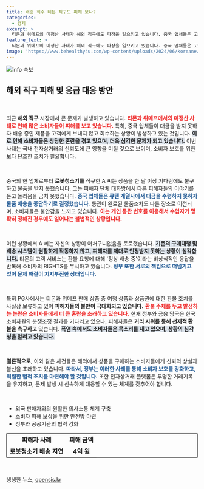 ```yaml
---
title: 배송 회수 티몬 직구도 피해 보나?
categories:
  - 경제
excerpt: >
  티몬과 위메프의 미정산 사태가 해외 직구에도 파장을 일으키고 있습니다. 중국 업체들은 고객에게 물품을 배송하지 않고 회수하며 4억 원의 피해가 발생, 피해자들은 환불 거부에 분노하고 있습니다. 정부의 무관심 속에서 폭염 속 거리 시위가 이어지고 있습니다.
feature_text: >
  티몬과 위메프의 미정산 사태가 해외 직구에도 파장을 일으키고 있습니다. 중국 업체들은 고객에게 물품을 배송하지 않고 회수하며 4억 원의 피해가 발생, 피해자들은 환불 거부에 분노하고 있습니다. 정부의 무관심 속에서 폭염 속 거리 시위가 이어지고 있습니다.
image: 'https://www.behealthy4u.com/wp-content/uploads/2024/06/koreanews.jpg'
---
```


<p><img src="https://www.behealthy4u.com/wp-content/uploads/2024/06/koreanews.jpg" alt="info 속보" /></p>

<h2 data-ke-size="size26">해외 직구 피해 및 응급 대응 방안</h2>

<p data-ke-size="size16">&nbsp;</p>

<p>최근 <strong>해외 직구</strong> 시장에서 큰 문제가 발생하고 있습니다. <b><span style="color: #ee2323;">티몬과 위메프에서의 미정산 사태로 인해 많은 소비자들이 피해를 보고 있습니다.</span></b> 특히, 중국 업체들이 대금을 받지 못하자 배송 중인 제품을 고객에게 보내지 않고 회수하는 상황이 발생하고 있는 것입니다. <b><span style="background-color: #21538527;">이로 인해 소비자들은 상당한 혼란을 겪고 있으며, 더욱 심각한 문제가 되고 있습니다.</span></b> 이번 사태는 국내 전자상거래의 신뢰도에 큰 영향을 미칠 것으로 보이며, 소비자 보호를 위한 보다 단호한 조치가 필요합니다. </p>

<p data-ke-size="size16">&nbsp;</p>

<p>중국의 한 업체로부터 <strong>로봇청소기를</strong> 직구한 A 씨는 상품을 한 달 이상 기다림에도 불구하고 물품을 받지 못했습니다. 그는 피해자 단체 대화방에서 다른 피해자들의 이야기를 듣고 놀라움을 금치 못했습니다. <b><span style="color: #1a5490;">중국 업체들은 큐텐 계열사에서 대금을 수령하지 못하자 물품 배송을 중단하기로 결정했습니다.</span></b> 통관이 완료된 물품조차도 다른 장소로 이전되며, 소비자들은 불안감을 느끼고 있습니다. <b><span style="color: #ee2323;">이는 개인 통관 번호를 이용해서 수입자가 명확히 정해진 경우에도 일어나는 불법적인 상황입니다.</span></b></p>

<p data-ke-size="size16">&nbsp;</p>

<p>이런 상황에서 A 씨는 자신의 상황이 어처구니없음을 토로했습니다. <b><span style="background-color: #21538527;">기존의 구매대행 및 배송 시스템이 원활하게 작동하지 않고, 피해자를 제대로 인정받지 못하는 상황이 심각합니다.</span></b> 티몬의 고객 서비스는 환불 요청에 대해 '정상 배송 중'이라는 비상식적인 응답을 반복해 소비자의 RIGHTS를 무시하고 있습니다. <b><span style="color: #1a5490;">정부 또한 서로의 책임으로 떠넘기고 있어 문제 해결이 지지부진한 상태입니다.</span></b></p>

<p data-ke-size="size16">&nbsp;</p>

<p>특히 PG사에서는 티몬과 위메프 판매 상품 중 여행 상품과 상품권에 대한 환불 조치를 사실상 보류하고 있어 <strong>피해자들의 불만이 극대화되고 있습니다.</strong> <b><span style="color: #ee2323;">환불 주체를 두고 발생하는 논란은 소비자들에게 더 큰 혼란을 초래하고 있습니다.</span></b> 현재 정부와 금융 당국은 한국소비자원의 분쟁조정 결과를 기다리고 있으나, 피해자들은 <strong>거리 시위를 통해 선제적 환불을 촉구하고</strong> 있습니다. <b><span style="background-color: #21538527;">폭염 속에서도 소비자들은 목소리를 내고 있으며, 상황의 심각성을 알리고 있습니다.</span></b></p>

<p data-ke-size="size16">&nbsp;</p>

<p><strong>결론적으로</strong>, 이와 같은 사건들은 해외에서 상품을 구매하는 소비자들에게 신뢰의 상실과 불신을 초래하고 있습니다. <b><span style="color: #1a5490;">따라서, 정부는 이러한 사례를 통해 소비자 보호를 강화하고, 적절한 법적 조치를 마련해야 할 것입니다.</span></b> 또한 전자상거래 플랫폼은 투명한 거래기록을 유지하고, 문제 발생 시 신속하게 대응할 수 있는 체계를 갖추어야 합니다.</p>

<p data-ke-size="size16">&nbsp;</p>

<ul>
  <li>외국 판매자와의 원활한 의사소통 체계 구축</li>
  <li>소비자 피해 보상을 위한 안전망 마련</li>
  <li>정부와 공공기관의 협력 강화</li>
</ul>

<table style="width: 100%; border: 1px solid black;">
  <tr>
    <td style="text-align: center; height: 17px;"><b>피해자 사례</b></td>
    <td style="text-align: center; height: 17px;"><b>피해 금액</b></td>
  </tr>
  <tr>
    <td style="text-align: center; height: 17px;"><b>로봇청소기 배송 지연</b></td>
    <td style="text-align: center; height: 17px;"><b>4억 원</b></td>
  </tr>
</table>

<p data-ke-size="size16">&nbsp;</p>
생생한 뉴스, <a href="https://opensis.kr" rel="dofollow">opensis.kr</a>


